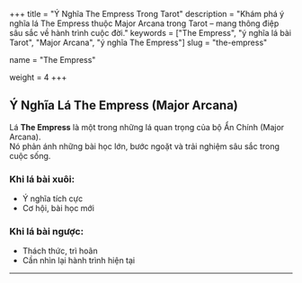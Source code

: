 +++
title = "Ý Nghĩa The Empress Trong Tarot"
description = "Khám phá ý nghĩa lá The Empress thuộc Major Arcana trong Tarot – mang thông điệp sâu sắc về hành trình cuộc đời."
keywords = ["The Empress", "ý nghĩa lá bài Tarot", "Major Arcana", "ý nghĩa The Empress"]
slug = "the-empress"

name = "The Empress"

weight = 4
+++

## Ý Nghĩa Lá The Empress (Major Arcana)

Lá **The Empress** là một trong những lá quan trọng của bộ Ẩn Chính (Major Arcana).  
Nó phản ánh những bài học lớn, bước ngoặt và trải nghiệm sâu sắc trong cuộc sống.

### Khi lá bài xuôi:
- Ý nghĩa tích cực  
- Cơ hội, bài học mới  

### Khi lá bài ngược:
- Thách thức, trì hoãn  
- Cần nhìn lại hành trình hiện tại  

---
